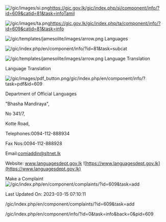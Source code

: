 <!-- Source: https://gic.gov.lk/gic/index.php/en/component/info/?id=609&catid=81&task=info -->

![/gic/images/si.png](/gic/images/si.png)https://gic.gov.lk/gic/index.php/si/component/info/?id=609&catid=81&task=infoTamil

![/gic/images/ta.png](/gic/images/ta.png)https://gic.gov.lk/gic/index.php/ta/component/info/?id=609&catid=81&task=info

![/gic/templates/jamesolite/images/arrow.png](/gic/templates/jamesolite/images/arrow.png) Languages

![/gic/index.php/en/component/info/?id=81&task=subcat](/gic/index.php/en/component/info/?id=81&task=subcat)

![/gic/templates/jamesolite/images/arrow.png](/gic/templates/jamesolite/images/arrow.png) Language Translation

Language Translation

![/gic/images/pdf_button.png](/gic/images/pdf_button.png)/gic/index.php/en/component/info/?task=pdf&id=609

Department of Official Languages

"Bhasha Mandiraya",

No 341/7,

Kotte Road,

Telephones:0094-112-888934

Fax Nos:0094-112-888928

Email:comiaddin@sltnet.lk

Website: www.languagesdept.gov.lk ![https://www.languagesdept.gov.lk](https://www.languagesdept.gov.lk)

Make a Complaint ![/gic/index.php/en/component/complaints/?id=609&task=add](/gic/index.php/en/component/complaints/?id=609&task=add)

Last Updated On: 2023-03-15 07:10:11

/gic/index.php/en/component/complaints/?id=609&task=add

/gic/index.php/en/component/info/?id=0&task=info&back=0&pid=609